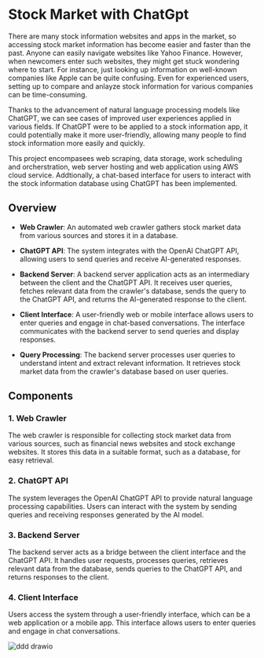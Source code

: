 # Stock Market with ChatGpt

There are many stock information websites and apps in the market, so accessing stock market information has become easier and faster than the past.
Anyone can easily navigate websites like Yahoo Finance. However, when newcomers enter such websites, they might get stuck wondering where to start.
For instance, just looking up information on well-known companies like Apple can be quite confusing.
Even for experienced users, setting up to compare and anlayze stock information for various companies can be time-consuming.

Thanks to the advancement of natural language processing models like ChatGPT, we can see cases of improved user experiences applied in various fields.
If ChatGPT were to be applied to a stock information app, it could potentially make it more user-friendly, allowing many people to find stock information
more easily and quickly.

This project encompasees web scraping, data storage, work scheduling and orcherstration, web server hosting and web application using AWS cloud service.
Addtionally, a chat-based interface for users to interact with the stock information database using ChatGPT has been implemented.

## Overview

- **Web Crawler**: An automated web crawler gathers stock market data from various sources and stores it in a database.

- **ChatGPT API**: The system integrates with the OpenAI ChatGPT API, allowing users to send queries and receive AI-generated responses.

- **Backend Server**: A backend server application acts as an intermediary between the client and the ChatGPT API. It receives user queries, fetches relevant data from the crawler's database, sends the query to the ChatGPT API, and returns the AI-generated response to the client.

- **Client Interface**: A user-friendly web or mobile interface allows users to enter queries and engage in chat-based conversations. The interface communicates with the backend server to send queries and display responses.

- **Query Processing**: The backend server processes user queries to understand intent and extract relevant information. It retrieves stock market data from the crawler's database based on user queries.

## Components

### 1. Web Crawler

The web crawler is responsible for collecting stock market data from various sources, such as financial news websites and stock exchange websites. It stores this data in a suitable format, such as a database, for easy retrieval.

### 2. ChatGPT API

The system leverages the OpenAI ChatGPT API to provide natural language processing capabilities. Users can interact with the system by sending queries and receiving responses generated by the AI model.

### 3. Backend Server

The backend server acts as a bridge between the client interface and the ChatGPT API. It handles user requests, processes queries, retrieves relevant data from the database, sends queries to the ChatGPT API, and returns responses to the client.

### 4. Client Interface

Users access the system through a user-friendly interface, which can be a web application or a mobile app. This interface allows users to enter queries and engage in chat conversations.

![ddd drawio](https://github.com/hotzan0301/stockmarket/assets/59554674/00730b11-2af1-4e0c-9cbd-9f0abdcab757)


